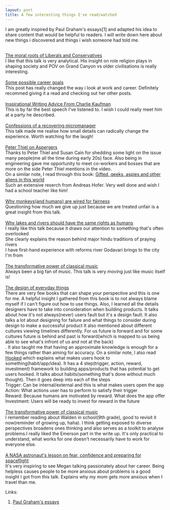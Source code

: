 ```yaml
---
layout: post
title: A few interesting things I've read/watched
---
```


I am greatly inspired by Paul Graham's essays[1] and adapted his idea to share content that would be helpful to readers. I will write down here about new things i discovered and things i wish someone had told me.

<br>
<div>
<a href="https://www.ted.com/talks/jonathan_haidt_the_moral_roots_of_liberals_and_conservatives">The moral roots of Liberals and Conservatives</a><br>
</div>
I like that this talk is very analytical.
His insight on role religion plays in shaping society and POV on Grand Canyon vs older civilisations is really interesting.
<br>
<br>

<div>
<a href="https://jvns.ca/blog/2018/09/30/some-possible-career-goals/">Some possible career goals</a><br>
</div>
  This post has really changed the way i look at work and career. Definitely recommed giving it a read and checking out
  her other posts.
<br>
<br>

<div>
<a href="https://www.youtube.com/watch?v=eRfXcWT_oFs">Inspirational Writing Advice From Charlie Kaufman</a><br>
</div>
  This is by far the best speech I've listened to. I wish I could really meet him at a party he described.
<br>
<br>

<div>
<a href="https://www.ted.com/talks/chieh_huang_confessions_of_a_recovering_micromanager?language=en">Confessions of a recovering micromanager</a><br>
</div>
This talk made me realise how small details can radically change the experience. Worth watching for the laugh!
<br>
<br>

<div>
<a href="https://www.youtube.com/watch?v=hkHvDOPNI1w">Peter Thiel on Aspergers</a><br>
</div>
Thanks to Peter Thiel and Susan Cain for shedding some light on the issue many people(me all the time during early 20s) face. Also being in engineering gave me opportunity to meet co-workers and bosses that are more on the side Peter Thiel mentions in the video.<br>
On a similar note, I read through this book: <a href="https://www.goodreads.com/book/show/50272271-the-hunter-gatherer-neurotribe">Gifted, geeks, aspies and other aliens in this world</a><br>
Such an extensive reserch from Andreas Hofer. Very well done and wish I had a school teacher like him!
<br>
<br>

<div>
<a href="https://www.ted.com/talks/sarah_brosnan_why_monkeys_and_humans_are_wired_for_fairness/">Why monkeys(and humans) are wired for fairness</a><br>
</div>
Questioning how much we give up just because we are treated unfair is a great insight from this talk.
<br>
<br>

<div>
<a href="https://www.ted.com/talks/kelsey_leonard_why_lakes_and_rivers_should_have_the_same_rights_as_humans">Why lakes and rivers should have the same rights as humans</a><br>
</div>
I really like this talk because it draws our attention to something that's often overlooked<br>
She clearly explains the reason behind major hindu traditions of praying rivers<br>
I have first-hand experience with reforms river Godavari brings to the city I'm from
<br>
<br>

<div>
<a href="https://www.ted.com/talks/benjamin_zander_the_transformative_power_of_classical_music">The transformative power of
classical music</a>
</div>
Always been a big fan of music. This talk is very moving just like music itself is!
<br>
<br>

<div>
<a href="https://www.goodreads.com/book/show/840.The_Design_of_Everyday_Things?ac=1&from_search=true&qid=ihih0xoDz5&rank=1">The design of everyday things</a>
</div>
There are very few books that can shape your perspective and this is one for me. A helpful insight I gathered from this book is to not always blame myself
if I can't figure out how to use things. Also, I learned all the details designers have to take into consideration when building products.
It talks about how it's not always(never) users fault but it's a design fault. It also talks a lot about designing for failure and what things to consider during design to make a successful product
It also mentioned about different cultures viewing timelines differently. For us future is forward and for some cultures future is behind and past is forward(which is mapped to us being able to see what's infront of us and not at the back)<br>. It also taught me that having an approximate knowledge is enough for a few things rather than aiming for accuracy.
On a similar note, I also read <a href="https://www.goodreads.com/book/show/19404862-hooked">Hooked</a> which explains what makes users hook to something(habit/app/idea).
It has a 4 step(trigger, action, reward, investment) framework to building apps/products that has potential to get users hooked. It talks about habits(something that's done without much thought). Then it goes deep into each of the steps<br>
Trigger: Can be internal/external and this is what makes users open the app<br>
Action: What actions user has to perform to satisfy their trigger<br>
Reward: Because humans are motivated by reward. What does the app offer<br>
Investment: Users will be ready to invest for reward in the future
<br>
<br>

<div>
<a href="https://www.newyorker.com/magazine/2015/10/19/pond-scum">The transformative power of
classical music</a>
</div>
I remember reading about Walden in school(9th grade), good to revisit it now(reminder of growing up, haha). I think getting exposed to diverse perspectives broadens ones thinking and also serves as a toolkit to analyse problems.I really liked the Emerson part in the write up. It's only practical to understand, what works for one doesn't necessarily have to work for everyone else.
<br>
<br>

<div>
<a href="https://www.ted.com/talks/megan_mcarthur_a_nasa_astronaut_s_lessons_on_fear_confidence_and_preparing_for_spaceflight">A NASA astronaut's lesson on fear, confidence and preparing for spaceflight</a>
</div>
It's very inspiring to see Megan talking passionately about her career. Being helpless causes people to be more anxious about problems is a good insight I got from this talk. Explains why my mom gets more anxious when I travel than me.


Links:
1. <a href="http://www.paulgraham.com/articles.html">Paul Graham's essays</a>
